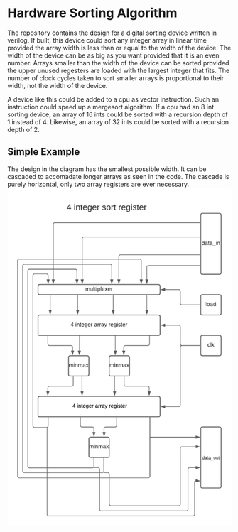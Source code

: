 # Hardware Sorting Algorithm

The repository contains the design for a digital sorting device written in verilog.  If built, this device could sort any integer array in linear time provided the array width is less than or equal to the width of the device.  The width of the device can be as big as you want provided that it is an even number.  Arrays smaller than the width of the device can be sorted provided the upper unused
regesters are loaded with the largest integer that fits.  The number of
clock cycles taken to sort smaller arrays is proportional to their
width, not the width of the device.

A device like this could be added to a cpu as vector instruction.  Such an instruction could speed up a mergesort algorithm.  If a cpu had an 8 int sorting device, an array of 16 ints could be sorted with a recursion depth of 1 instead of 4.  Likewise, an array of 32 ints could be sorted with a recursion depth of 2.

## Simple Example
The design in the diagram has the smallest possible width.  It can be cascaded to accomadate longer arrays as seen in the code.  The cascade is purely horizontal, only two array registers are ever necessary.
![img](sort_reg2.png)